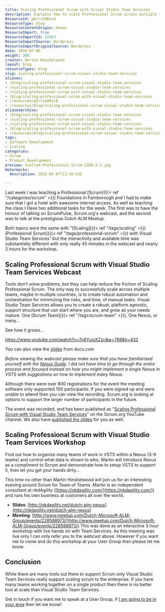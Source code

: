 ```yaml
---
title: Scaling Professional Scrum with Visual Studio Team Services
description: Explains how to scale Professional Scrum across multiple teams using Visual Studio Team Services, covering automation, Nexus integration, and practical setup guidance.
ResourceId: pErrcS8DxcQ
ResourceType: blog
ResourceContentOrigin: Human
ResourceImport: true
ResourceImportId: 11563
ResourceImportSource: Wordpress
ResourceImportOriginalSource: Wordpress
date: 2016-07-06
weight: 380
creator: Martin Hinshelwood
layout: blog
resourceTypes: blog
slug: scaling-professional-scrum-visual-studio-team-services
aliases:
- /blog/scaling-professional-scrum-visual-studio-team-services
- /scaling-professional-scrum-visual-studio-team-services
- /scaling-professional-scrum-with-visual-studio-team-services
- /blog/scaling-professional-scrum-with-visual-studio-team-services
- /resources/pErrcS8DxcQ
- /resources/blog/scaling-professional-scrum-visual-studio-team-services
aliasesArchive:
- /blog/scaling-professional-scrum-visual-studio-team-services
- /scaling-professional-scrum-visual-studio-team-services
- /scaling-professional-scrum-with-visual-studio-team-services
- /blog/scaling-professional-scrum-with-visual-studio-team-services
- /resources/blog/scaling-professional-scrum-visual-studio-team-services
tags:
- Software Development
- Scaling
categories:
- Scrum
- Product Development
preview: Scalled-Professional-Scrum-1280-2-2.jpg
Watermarks:
  description: 2025-05-07T13:16:43Z

---
```

Last week I was teaching a Professional [Scrum]({{< ref "/categories/scrum" >}}) Foundations in Farnborough and I had to make sure that I got a hotel with awesome internet access. As well as teaching the class I Have two additional tasks for the week. The first was to have the honour of talking on ScrumPulse, Scrum.org's webcast, and the second was to talk at the prestigious Dutch ALM Meetup.

Both topics were the same with "[Scaling]({{< ref "/tags/scaling" >}}) [Professional Scrum]({{< ref "/tags/professional-scrum" >}}) with Visual Studio Team Services" but the interactivity and available time was substantially different with only really 45 minutes in the webcast and nearly 3 hours for the workshop.

## Scaling Professional Scrum with Visual Studio Team Services Webcast

Tools don't solve problems, but they can help reduce the friction of Scaling Professional Scrum. The only way to successfully scale across multiple teams, maybe in multiple countries, is to create robust automation and orchestration for minimizing the risks, and time, of manual tasks. Visual Studio Team Services allows you to create a robust, platform agnostic, support structure that can start where you are, and grow as your needs mature. One [Scrum Team]({{< ref "/tags/scrum-team" >}}), One Nexus, or many...

See how it grows...

https://www.youtube.com/watch?v=7o8YuisXZzc&w=768&h=432

You can also view the [slides](http://nkdagility.net/SPSwithVSTS) from docs.com

_Before viewing the webcast please make sure that you have familiarised yourself with the [Nexus Guide](https://www.scrum.org/Resources/The-Nexus-Guide). I did not have time to go through the entire process and focused instead on how you might implement a single Nexus in VSTS with suggestions on how to implement many Nexus._

Although there were over 800 registrations for the event the meeting software only supported 100 participants. If you were signed up and were unable to attend then you can view the recording. Scrum.org is looking at options to support the larger number of participants in the future.

The event was recorded, and has been published as "[Scaling Professional Scrum with Visual Studio Team Services](https://www.youtube.com/watch?v=7o8YuisXZzc)" on the Scrum.org YouTube channel. We also have [published the slides](https://doc.co/LPzMBT) for you as well.

## Scaling Professional Scrum with Visual Studio Team Services Workshop

Find out how to organize many teams of work in VSTS within a Nexus (3-9 teams) and control what data is shown to who. Martin will introduce Nexus as a compliment to Scrum and demonstrate how to setup VSTS to support it, then let you get your hands dirty…

This time no other than Martin Hinshelwood will join us for an interesting evening around Scrum for Team of Teams. Martin is an independent consultant at nkdAgility ([https://nkdagility.com/](https://nkdagility.com/)) and runs his own business at customers all over the world.

- **Slides**: [http://nkdagility.net/dutch-alm-nexus](http://nkdagility.net/dutch-alm-nexus)
- **Meeting**: [http://www.meetup.com/Dutch-Microsoft-ALM-Group/events/228588973/](http://www.meetup.com/Dutch-Microsoft-ALM-Group/events/228588973/) This was done as an interactive 3 hour workshop with live hands on with Team Services. As this meeting was live only I can only refer you to the webcast above. However if you want me to come and do this workshop at your User Group then please let me know.

## Conclusion

While there are many tools out there to support Scrum only Visual Studio Team Services really support scaling scrum to the enterprise. If you have many teams working together on a single product then there is no better tool at scale than Visual Studio Team Services.

Get in touch if you want me to speak at a User Group, if [I am going to be in your area](https://nkdagility.com/company/about-martin-hinshelwood/) then let me know!

